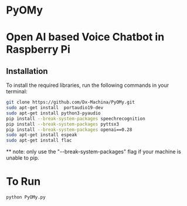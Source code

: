 # PyOMy
# Open AI based Voice Chatbot in Raspberry Pi

## Installation

To install the required libraries, run the following commands in your terminal:

```bash
git clone https://github.com/Dx-Machina/PyOMy.git
sudo apt-get install  portaudio19-dev
sudo apt-get install python3-pyaudio
pip install --break-system-packages speechrecognition
pip install --break-system-packages pyttsx3
pip install --break-system-packages openai==0.28
sudo apt-get install espeak
sudo apt-get install flac
``````
** note: only use the "--break-system-packages" flag if your machine is unable to pip.
# To Run

```bash
python PyOMy.py
``````
